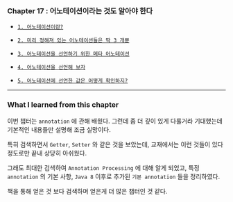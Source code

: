 
### Chapter 17 : 어노테이션이라는 것도 알아야 한다

- [`1. 어노테이션이란?`](./section_01_03.md#1-어노테이션이란)
- [`2. 미리 정해져 있는 어노테이션들은 딱 3 개뿐`](./section_01_03.md#2-미리-정해져-있는-어노테이션들은-딱-3-개뿐--a-java-언어에-사용되는-annotation)
- [`3. 어노테이션을 선언하기 위한 메타 어노테이션`](./section_01_03.md#3-어노테이션을-선언하기-위한-메타-어노테이션--b-annotation-을-위한-meta-annotation)

- [`4. 어노테이션을 선언해 보자`](./section_04_05.md#4-어노테이션을-선언해-보자)
- [`5. 어노테이션에 선언한 값은 어떻게 확인하지?`](./section_04_05.md#5-어노테이션에-선언한-값은-어떻게-확인하지)

---

### What I learned from this chapter

이번 챕터는 `annotation` 에 관해 배웠다. 그런데 좀 더 깊이 있게 다룰거라 기대했는데 기본적인 내용들만 설명해 조금 실망이다.

특히 검색하면서 `Getter`, `Setter` 와 같은 것을 보았는데, 교재에서는 이런 것들이 있다 정도로만 끝내 상당히 아쉬웠다.

그래도 최대한 검색하여 `Annotation Processing` 에 대해 알게 되었고, 특정 `annotation` 의 기본 사항, `Java 8` 이후로 추가된 `기본 annotation` 들을 정리하였다.

책을 통해 얻은 것 보다 검색하며 얻은게 더 많은 챕터인 것 같다.
